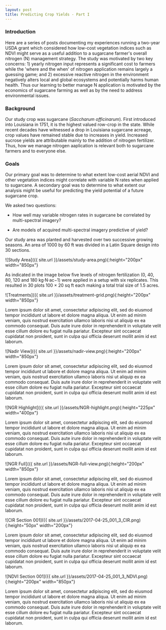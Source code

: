 ```yaml
---
layout: post
title: Predicting Crop Yields - Part I
---
```


### Introduction

Here are a series of posts documenting my experiences running a two-year USDA grant which considered how low-cost vegetation indices such as NDVI might serve as a useful addition to a sugarcane farmer's overall nitrogen (N) management strategy. The study was motivated by two key concerns: 1) yearly nitrogen input represents a significant cost to farmers while the 'where and the when' of nitrogen application remains largely a guessing game; and 2) excessive reactive nitrogen in the environment negatively alters local and global ecosystems and potentially harms human health. Thus our learning to better manage N application is motivated by the economics of sugarcane farming as well as by the need to address environmental issues. 

### Background

Our study crop was sugarcane (*Saccharum officinarum*). First introduced into Louisiana in 1751, it is the highest valued row-crop in the state. While recent decades have witnessed a drop in Louisiana sugarcane acreage, crop values have remained stable due to increases in yield. Increased sucrose yields are attributable mainly to the addition of nitrogen fertilizer. Thus, how we manage nitrogen aaplication is relevant both to sugarcane farmers and to everyone else. 
 
### Goals
Our primary goal was to determine to what extent low-cost aerial NDVI and other vegetation indices might correlate with variable N rates when applied to sugarcane. A secondary goal was to determine to what extent our analysis might be useful for predicting the yield potential of a future sugarcane crop.

We asked two questions:

* How well may variable nitrogen rates in sugarcane be correlated by multi-spectral imagery?

* Are models of acquired multi-spectral imagery predictive of yield?


Our study area was planted and harvested over two successive growing seasons. An area of 1000 by 60 ft was divided in a Latin Square design into 30 sections.

![Study Area]({{ site.url }}/assets/study-area.png){:height="200px" width="850px"} 

As indicated in the image below five levels of nitrogen fertilization (0, 40, 80, 120 and 180 kg·N·ac−1) were applied in a setup with six replicates. This resulted in 30 plots 100 × 20 sq ft each making a total trial size of 1.5 acres.

![Treatments]({{ site.url }}/assets/treatment-grid.png){:height="200px" width="850px"} 

Lorem ipsum dolor sit amet, consectetur adipiscing elit, sed do eiusmod tempor incididunt ut labore et dolore magna aliqua. Ut enim ad minim veniam, quis nostrud exercitation ullamco laboris nisi ut aliquip ex ea commodo consequat. Duis aute irure dolor in reprehenderit in voluptate velit esse cillum dolore eu fugiat nulla pariatur. Excepteur sint occaecat cupidatat non proident, sunt in culpa qui officia deserunt mollit anim id est laborum.

![Nadir View]({{ site.url }}/assets/nadir-view.png){:height="200px" width="850px"} 

Lorem ipsum dolor sit amet, consectetur adipiscing elit, sed do eiusmod tempor incididunt ut labore et dolore magna aliqua. Ut enim ad minim veniam, quis nostrud exercitation ullamco laboris nisi ut aliquip ex ea commodo consequat. Duis aute irure dolor in reprehenderit in voluptate velit esse cillum dolore eu fugiat nulla pariatur. Excepteur sint occaecat cupidatat non proident, sunt in culpa qui officia deserunt mollit anim id est laborum.

![NGR Highlight]({{ site.url }}/assets/NGR-highlight.png){:height="225px" width="400px"} 

Lorem ipsum dolor sit amet, consectetur adipiscing elit, sed do eiusmod tempor incididunt ut labore et dolore magna aliqua. Ut enim ad minim veniam, quis nostrud exercitation ullamco laboris nisi ut aliquip ex ea commodo consequat. Duis aute irure dolor in reprehenderit in voluptate velit esse cillum dolore eu fugiat nulla pariatur. Excepteur sint occaecat cupidatat non proident, sunt in culpa qui officia deserunt mollit anim id est laborum.

<!-- {% highlight python %} fofofo {% endhighlight %} -->
<script src="https://gist.github.com/geraldmc/1d3f059a33a30caf73a7f0446892f76f.js"></script>


![NGR Full]({{ site.url }}/assets/NGR-full-view.png){:height="200px" width="850px"} 

Lorem ipsum dolor sit amet, consectetur adipiscing elit, sed do eiusmod tempor incididunt ut labore et dolore magna aliqua. Ut enim ad minim veniam, quis nostrud exercitation ullamco laboris nisi ut aliquip ex ea commodo consequat. Duis aute irure dolor in reprehenderit in voluptate velit esse cillum dolore eu fugiat nulla pariatur. Excepteur sint occaecat cupidatat non proident, sunt in culpa qui officia deserunt mollit anim id est laborum.

![CIR Section 001]({{ site.url }}/assets/2017-04-25_001_3_CIR.png){:height="50px" width="200px"} 

Lorem ipsum dolor sit amet, consectetur adipiscing elit, sed do eiusmod tempor incididunt ut labore et dolore magna aliqua. Ut enim ad minim veniam, quis nostrud exercitation ullamco laboris nisi ut aliquip ex ea commodo consequat. Duis aute irure dolor in reprehenderit in voluptate velit esse cillum dolore eu fugiat nulla pariatur. Excepteur sint occaecat cupidatat non proident, sunt in culpa qui officia deserunt mollit anim id est laborum.

![NDVI Section 001]({{ site.url }}/assets/2017-04-25_001_3_NDVI.png){:height="200px" width="850px"} 


Lorem ipsum dolor sit amet, consectetur adipiscing elit, sed do eiusmod tempor incididunt ut labore et dolore magna aliqua. Ut enim ad minim veniam, quis nostrud exercitation ullamco laboris nisi ut aliquip ex ea commodo consequat. Duis aute irure dolor in reprehenderit in voluptate velit esse cillum dolore eu fugiat nulla pariatur. Excepteur sint occaecat cupidatat non proident, sunt in culpa qui officia deserunt mollit anim id est laborum.